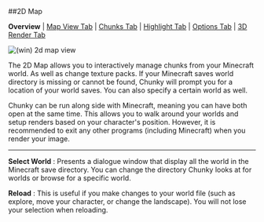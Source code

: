 ##2D Map

**Overview** | [Map View Tab][0] | [Chunks Tab][1] | [Highlight Tab][2] | [Options Tab][3] | [3D Render Tab][4]

[0]: /old-chunky-docs/2d_map_map-view.html
[1]: /old-chunky-docs/2d_map_chunks.html
[2]: /old-chunky-docs/2d_map_highlight.html
[3]: /old-chunky-docs/2d_map_options.html
[4]: /old-chunky-docs/2d_map_3d-render.html
[5]: /old-chunky-docs/2d_map.html

![(win) 2d map view](/old-chunky-docs/2d_map.png)


The 2D Map allows you to interactively manage chunks from your Minecraft world.
As well as change texture packs.  If your Minecraft saves world directory is
missing or cannot be found, Chunky will prompt you for a location of your world
saves.  You can also specify a certain world as well.

Chunky can be run along side with Minecraft, meaning you can have both open at
the same time.  This allows you to walk around your worlds and setup renders
based on your character's position.  However, it is recommended to exit any
other programs (including Minecraft) when you render your image.

----

**Select World**
:   Presents a dialogue window that display all the world in the Minecraft save directory.  You can change the directory Chunky looks at for worlds or browse for a specific world.

**Reload**
:   This is useful if you make changes to your world file (such as explore, move your character, or change the landscape).  You will not lose your selection when reloading.
